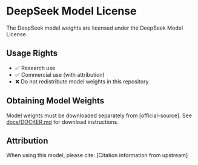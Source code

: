 # DeepSeek Model License

The DeepSeek model weights are licensed under the DeepSeek Model License.

## Usage Rights
- ✅ Research use
- ✅ Commercial use (with attribution)
- ❌ Do not redistribute model weights in this repository

## Obtaining Model Weights
Model weights must be downloaded separately from [official-source].
See [docs/DOCKER.md](docs/DOCKER.md) for download instructions.

## Attribution
When using this model, please cite:
[Citation information from upstream]
